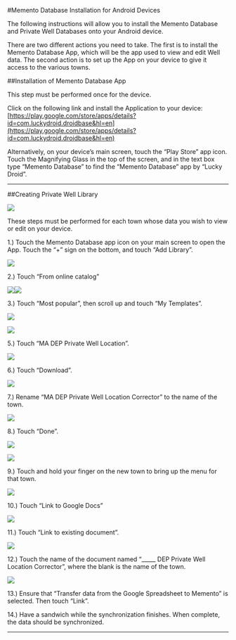 #Memento Database Installation for Android Devices

The following instructions will allow you to install the Memento
Database and Private Well Databases onto your Android device.

There are two different actions you need to take. The first is to
install the Memento Database App, which will be the app used to view and
edit Well data. The second action is to set up the App on your device to
give it access to the various towns.

##Installation of Memento Database App

This step must be performed once for the device.

Click on the following link and install the Application to your device:
[https://play.google.com/store/apps/details?id=com.luckydroid.droidbase&hl=en](https://play.google.com/store/apps/details?id=com.luckydroid.droidbase&hl=en)

Alternatively, on your device’s main screen, touch the “Play Store” app
icon. Touch the Magnifying Glass in the top of the screen, and in the
text box type “Memento Database” to find the “Memento Database” app by
“Lucky Droid”.

* * * * *

##Creating Private Well Library

![](images/memento_image08.png)

These steps must be performed for each town whose data you wish to view
or edit on your device.

1.) Touch the Memento Database app icon on your main screen to open the
App. Touch the “+” sign on the bottom, and touch “Add Library”.

![](images/memento_image12.png)

2.) Touch “From online catalog”

![](images/memento_image02.png)![](images/memento_image09.png)

3.) Touch “Most popular”, then scroll up and touch “My Templates”.

![](images/memento_image06.png)

![](images/memento_image11.png)

5.) Touch “MA DEP Private Well Location”.

![](images/memento_image04.png)

6.) Touch “Download”.

![](images/memento_image03.png)

7.) Rename “MA DEP Private Well Location Corrector” to the name of the
town.

![](images/memento_image03.png)

8.) Touch “Done”.

![](images/memento_image13.png)

![](images/memento_image10.png)

9.) Touch and hold your finger on the new town to bring up the menu for
that town.

![](images/memento_image01.png)

10.) Touch “Link to Google Docs”

![](images/memento_image07.png)

11.) Touch “Link to existing document”.

![](images/memento_image05.png)

12.) Touch the name of the document named “\_\_\_\_\_ DEP Private Well
Location Corrector”, where the blank is the name of the town.

![](images/memento_image14.png)

13.) Ensure that “Transfer data from the Google Spreadsheet to Memento”
is selected. Then touch “Link”.

14.) Have a sandwich while the synchronization finishes. When complete,
the data should be synchronized.

* * * * *


